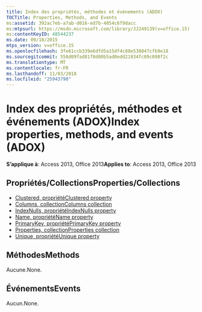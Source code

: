 ```yaml
---
title: Index des propriétés, méthodes et événements (ADOX)
TOCTitle: Properties, Methods, and Events
ms:assetid: 392ac7eb-a7ab-d016-ed7b-4054c6f9dacc
ms:mtpsurl: https://msdn.microsoft.com/library/JJ249139(v=office.15)
ms:contentKeyID: 48544237
ms.date: 09/18/2015
mtps_version: v=office.15
ms.openlocfilehash: 3fe61ccb339e6dfd5a15df4c88e538047cfb9e18
ms.sourcegitcommit: 558d09fad81f8d80b5ad0edd21934fc09c098f2c
ms.translationtype: MT
ms.contentlocale: fr-FR
ms.lasthandoff: 11/03/2018
ms.locfileid: "25943798"
---
```

# <a name="index-properties-methods-and-events-adox"></a><span data-ttu-id="49dda-102">Index des propriétés, méthodes et événements (ADOX)</span><span class="sxs-lookup"><span data-stu-id="49dda-102">Index properties, methods, and events (ADOX)</span></span>


<span data-ttu-id="49dda-103">**S’applique à**: Access 2013, Office 2013</span><span class="sxs-lookup"><span data-stu-id="49dda-103">**Applies to**: Access 2013, Office 2013</span></span>

## <a name="propertiescollections"></a><span data-ttu-id="49dda-104">Propriétés/Collections</span><span class="sxs-lookup"><span data-stu-id="49dda-104">Properties/Collections</span></span>

- [<span data-ttu-id="49dda-105">Clustered, propriété</span><span class="sxs-lookup"><span data-stu-id="49dda-105">Clustered property</span></span>](clustered-property-adox.md)
- [<span data-ttu-id="49dda-106">Columns, collection</span><span class="sxs-lookup"><span data-stu-id="49dda-106">Columns collection</span></span>](columns-collection-adox.md)
- [<span data-ttu-id="49dda-107">IndexNulls, propriété</span><span class="sxs-lookup"><span data-stu-id="49dda-107">IndexNulls property</span></span>](indexnulls-property-adox.md)
- [<span data-ttu-id="49dda-108">Name, propriété</span><span class="sxs-lookup"><span data-stu-id="49dda-108">Name property</span></span>](name-property-adox.md)
- [<span data-ttu-id="49dda-109">PrimaryKey, propriété</span><span class="sxs-lookup"><span data-stu-id="49dda-109">PrimaryKey property</span></span>](primarykey-property-adox.md)
- [<span data-ttu-id="49dda-110">Properties, collection</span><span class="sxs-lookup"><span data-stu-id="49dda-110">Properties collection</span></span>](properties-collection-ado.md)
- [<span data-ttu-id="49dda-111">Unique, propriété</span><span class="sxs-lookup"><span data-stu-id="49dda-111">Unique property</span></span>](unique-property-adox.md)


## <a name="methods"></a><span data-ttu-id="49dda-112">Méthodes</span><span class="sxs-lookup"><span data-stu-id="49dda-112">Methods</span></span>

<span data-ttu-id="49dda-113">Aucune.</span><span class="sxs-lookup"><span data-stu-id="49dda-113">None.</span></span>

## <a name="events"></a><span data-ttu-id="49dda-114">Événements</span><span class="sxs-lookup"><span data-stu-id="49dda-114">Events</span></span>

<span data-ttu-id="49dda-115">Aucun.</span><span class="sxs-lookup"><span data-stu-id="49dda-115">None.</span></span>

